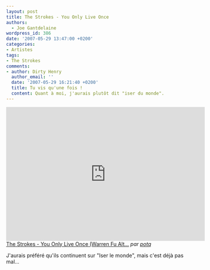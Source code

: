 ```yaml
---
layout: post
title: The Strokes - You Only Live Once
authors:
  - Joe Gantdelaine
wordpress_id: 386
date: '2007-05-29 13:47:00 +0200'
categories:
- Artistes
tags:
- The Strokes
comments:
- author: Dirty Henry
  author_email: ''
  date: '2007-05-29 16:21:40 +0200'
  title: Tu vis qu'une fois !
  content: Quant à moi, j'aurais plutôt dit "iser du monde".
---
```

<iframe frameborder="0" width="540" height="365" src="http://www.dailymotion.com/embed/video/x4a6q1"></iframe><br /><a href="http://www.dailymotion.com/video/x4a6q1_the-strokes-you-only-live-once-warr_music" target="_blank">The Strokes - You Only Live Once (Warren Fu Alt...</a> <i>par <a href="http://www.dailymotion.com/potq" target="_blank">potq</a></i>

J'aurais préféré qu'ils continuent sur "Iser le monde", mais c'est déjà pas mal...
